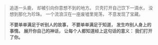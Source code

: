 > 追逐一头鹿，
却被引向你意想不到的地方。
贝壳打开自己饮下一滴水，
没想到那化为珍珠。
一个流浪汉在一座废墟里晃荡，
不意发现了宝藏。
>
>**不要单单满足于听别人的故事，
不要单单满足于知道，
发生咋别人身上的事情。
展开你自己的神话，
让每个人都知道经上这句话的意义：
我们打开了你。**
